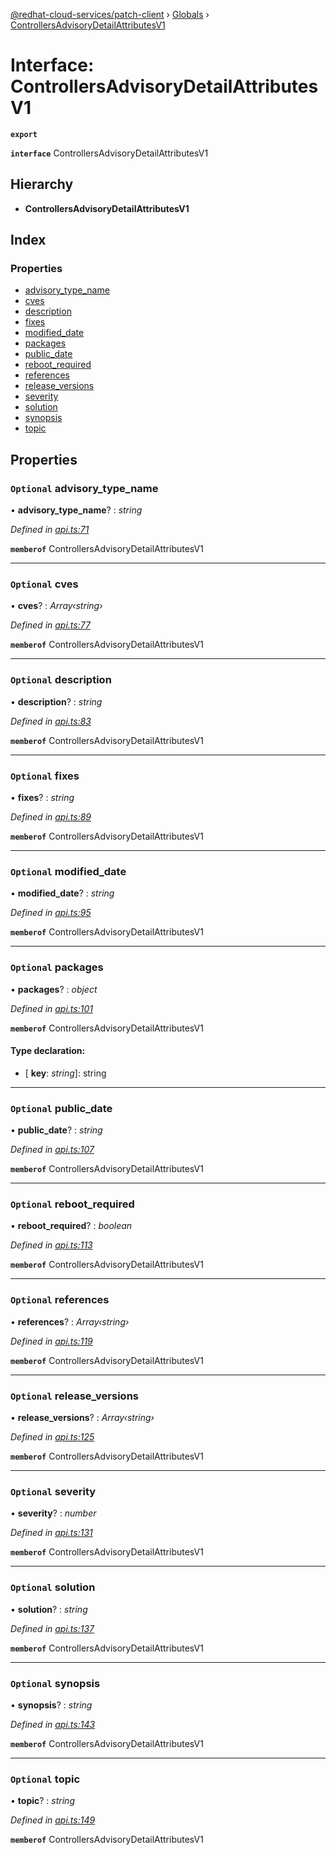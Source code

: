[@redhat-cloud-services/patch-client](../README.md) › [Globals](../globals.md) › [ControllersAdvisoryDetailAttributesV1](controllersadvisorydetailattributesv1.md)

# Interface: ControllersAdvisoryDetailAttributesV1

**`export`** 

**`interface`** ControllersAdvisoryDetailAttributesV1

## Hierarchy

* **ControllersAdvisoryDetailAttributesV1**

## Index

### Properties

* [advisory_type_name](controllersadvisorydetailattributesv1.md#optional-advisory_type_name)
* [cves](controllersadvisorydetailattributesv1.md#optional-cves)
* [description](controllersadvisorydetailattributesv1.md#optional-description)
* [fixes](controllersadvisorydetailattributesv1.md#optional-fixes)
* [modified_date](controllersadvisorydetailattributesv1.md#optional-modified_date)
* [packages](controllersadvisorydetailattributesv1.md#optional-packages)
* [public_date](controllersadvisorydetailattributesv1.md#optional-public_date)
* [reboot_required](controllersadvisorydetailattributesv1.md#optional-reboot_required)
* [references](controllersadvisorydetailattributesv1.md#optional-references)
* [release_versions](controllersadvisorydetailattributesv1.md#optional-release_versions)
* [severity](controllersadvisorydetailattributesv1.md#optional-severity)
* [solution](controllersadvisorydetailattributesv1.md#optional-solution)
* [synopsis](controllersadvisorydetailattributesv1.md#optional-synopsis)
* [topic](controllersadvisorydetailattributesv1.md#optional-topic)

## Properties

### `Optional` advisory_type_name

• **advisory_type_name**? : *string*

*Defined in [api.ts:71](https://github.com/RedHatInsights/javascript-clients/blob/77019e3d/packages/patch/api.ts#L71)*

**`memberof`** ControllersAdvisoryDetailAttributesV1

___

### `Optional` cves

• **cves**? : *Array‹string›*

*Defined in [api.ts:77](https://github.com/RedHatInsights/javascript-clients/blob/77019e3d/packages/patch/api.ts#L77)*

**`memberof`** ControllersAdvisoryDetailAttributesV1

___

### `Optional` description

• **description**? : *string*

*Defined in [api.ts:83](https://github.com/RedHatInsights/javascript-clients/blob/77019e3d/packages/patch/api.ts#L83)*

**`memberof`** ControllersAdvisoryDetailAttributesV1

___

### `Optional` fixes

• **fixes**? : *string*

*Defined in [api.ts:89](https://github.com/RedHatInsights/javascript-clients/blob/77019e3d/packages/patch/api.ts#L89)*

**`memberof`** ControllersAdvisoryDetailAttributesV1

___

### `Optional` modified_date

• **modified_date**? : *string*

*Defined in [api.ts:95](https://github.com/RedHatInsights/javascript-clients/blob/77019e3d/packages/patch/api.ts#L95)*

**`memberof`** ControllersAdvisoryDetailAttributesV1

___

### `Optional` packages

• **packages**? : *object*

*Defined in [api.ts:101](https://github.com/RedHatInsights/javascript-clients/blob/77019e3d/packages/patch/api.ts#L101)*

**`memberof`** ControllersAdvisoryDetailAttributesV1

#### Type declaration:

* \[ **key**: *string*\]: string

___

### `Optional` public_date

• **public_date**? : *string*

*Defined in [api.ts:107](https://github.com/RedHatInsights/javascript-clients/blob/77019e3d/packages/patch/api.ts#L107)*

**`memberof`** ControllersAdvisoryDetailAttributesV1

___

### `Optional` reboot_required

• **reboot_required**? : *boolean*

*Defined in [api.ts:113](https://github.com/RedHatInsights/javascript-clients/blob/77019e3d/packages/patch/api.ts#L113)*

**`memberof`** ControllersAdvisoryDetailAttributesV1

___

### `Optional` references

• **references**? : *Array‹string›*

*Defined in [api.ts:119](https://github.com/RedHatInsights/javascript-clients/blob/77019e3d/packages/patch/api.ts#L119)*

**`memberof`** ControllersAdvisoryDetailAttributesV1

___

### `Optional` release_versions

• **release_versions**? : *Array‹string›*

*Defined in [api.ts:125](https://github.com/RedHatInsights/javascript-clients/blob/77019e3d/packages/patch/api.ts#L125)*

**`memberof`** ControllersAdvisoryDetailAttributesV1

___

### `Optional` severity

• **severity**? : *number*

*Defined in [api.ts:131](https://github.com/RedHatInsights/javascript-clients/blob/77019e3d/packages/patch/api.ts#L131)*

**`memberof`** ControllersAdvisoryDetailAttributesV1

___

### `Optional` solution

• **solution**? : *string*

*Defined in [api.ts:137](https://github.com/RedHatInsights/javascript-clients/blob/77019e3d/packages/patch/api.ts#L137)*

**`memberof`** ControllersAdvisoryDetailAttributesV1

___

### `Optional` synopsis

• **synopsis**? : *string*

*Defined in [api.ts:143](https://github.com/RedHatInsights/javascript-clients/blob/77019e3d/packages/patch/api.ts#L143)*

**`memberof`** ControllersAdvisoryDetailAttributesV1

___

### `Optional` topic

• **topic**? : *string*

*Defined in [api.ts:149](https://github.com/RedHatInsights/javascript-clients/blob/77019e3d/packages/patch/api.ts#L149)*

**`memberof`** ControllersAdvisoryDetailAttributesV1
